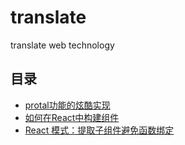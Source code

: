 # translate
translate web technology

## 目录

* [protal功能的炫酷实现](https://hackernoon.com/using-a-react-16-portal-to-do-something-cool-2a2d627b0202)
* [如何在React中构建组件](https://github.com/LittleBreak/translate/blob/master/structure-react-components-2017-11-05.md)
* [React 模式：提取子组件避免函数绑定](https://github.com/LittleBreak/translate/blob/master/avoid-binding-2017-11-04.md)

